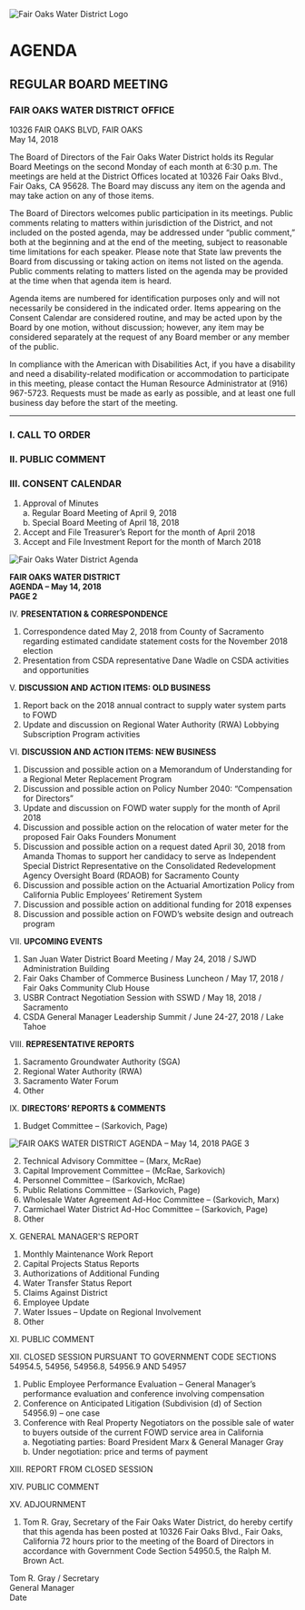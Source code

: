 <!-- Page 1 -->
![Fair Oaks Water District Logo](https://www.fairoakswater.org/wp-content/uploads/2018/05/FOWD-Logo.png)

# AGENDA
## REGULAR BOARD MEETING

### FAIR OAKS WATER DISTRICT OFFICE  
10326 FAIR OAKS BLVD, FAIR OAKS  
May 14, 2018

The Board of Directors of the Fair Oaks Water District holds its Regular Board Meetings on the second Monday of each month at 6:30 p.m. The meetings are held at the District Offices located at 10326 Fair Oaks Blvd., Fair Oaks, CA 95628. The Board may discuss any item on the agenda and may take action on any of those items.

The Board of Directors welcomes public participation in its meetings. Public comments relating to matters within jurisdiction of the District, and not included on the posted agenda, may be addressed under “public comment,” both at the beginning and at the end of the meeting, subject to reasonable time limitations for each speaker. Please note that State law prevents the Board from discussing or taking action on items not listed on the agenda. Public comments relating to matters listed on the agenda may be provided at the time when that agenda item is heard.

Agenda items are numbered for identification purposes only and will not necessarily be considered in the indicated order. Items appearing on the Consent Calendar are considered routine, and may be acted upon by the Board by one motion, without discussion; however, any item may be considered separately at the request of any Board member or any member of the public.

In compliance with the American with Disabilities Act, if you have a disability and need a disability-related modification or accommodation to participate in this meeting, please contact the Human Resource Administrator at (916) 967-5723. Requests must be made as early as possible, and at least one full business day before the start of the meeting.

---

### I. CALL TO ORDER  
### II. PUBLIC COMMENT  
### III. CONSENT CALENDAR  
1. Approval of Minutes  
   a. Regular Board Meeting of April 9, 2018  
   b. Special Board Meeting of April 18, 2018  
2. Accept and File Treasurer’s Report for the month of April 2018  
3. Accept and File Investment Report for the month of March 2018  
<!-- Page 2 -->
![Fair Oaks Water District Agenda](https://via.placeholder.com/993x768.png?text=Fair+Oaks+Water+District+Agenda)

**FAIR OAKS WATER DISTRICT**  
**AGENDA – May 14, 2018**  
**PAGE 2**

IV. **PRESENTATION & CORRESPONDENCE**  
1. Correspondence dated May 2, 2018 from County of Sacramento regarding estimated candidate statement costs for the November 2018 election  
2. Presentation from CSDA representative Dane Wadle on CSDA activities and opportunities  

V. **DISCUSSION AND ACTION ITEMS: OLD BUSINESS**  
1. Report back on the 2018 annual contract to supply water system parts to FOWD  
2. Update and discussion on Regional Water Authority (RWA) Lobbying Subscription Program activities  

VI. **DISCUSSION AND ACTION ITEMS: NEW BUSINESS**  
1. Discussion and possible action on a Memorandum of Understanding for a Regional Meter Replacement Program  
2. Discussion and possible action on Policy Number 2040: “Compensation for Directors”  
3. Update and discussion on FOWD water supply for the month of April 2018  
4. Discussion and possible action on the relocation of water meter for the proposed Fair Oaks Founders Monument  
5. Discussion and possible action on a request dated April 30, 2018 from Amanda Thomas to support her candidacy to serve as Independent Special District Representative on the Consolidated Redevelopment Agency Oversight Board (RDAOB) for Sacramento County  
6. Discussion and possible action on the Actuarial Amortization Policy from California Public Employees’ Retirement System  
7. Discussion and possible action on additional funding for 2018 expenses  
8. Discussion and possible action on FOWD’s website design and outreach program  

VII. **UPCOMING EVENTS**  
1. San Juan Water District Board Meeting / May 24, 2018 / SJWD Administration Building  
2. Fair Oaks Chamber of Commerce Business Luncheon / May 17, 2018 / Fair Oaks Community Club House  
3. USBR Contract Negotiation Session with SSWD / May 18, 2018 / Sacramento  
4. CSDA General Manager Leadership Summit / June 24-27, 2018 / Lake Tahoe  

VIII. **REPRESENTATIVE REPORTS**  
1. Sacramento Groundwater Authority (SGA)  
2. Regional Water Authority (RWA)  
3. Sacramento Water Forum  
4. Other  

IX. **DIRECTORS’ REPORTS & COMMENTS**  
1. Budget Committee – (Sarkovich, Page)  
<!-- Page 3 -->
![FAIR OAKS WATER DISTRICT AGENDA – May 14, 2018 PAGE 3](attachment://image.png)

2. Technical Advisory Committee – (Marx, McRae)  
3. Capital Improvement Committee – (McRae, Sarkovich)  
4. Personnel Committee – (Sarkovich, McRae)  
5. Public Relations Committee – (Sarkovich, Page)  
6. Wholesale Water Agreement Ad-Hoc Committee – (Sarkovich, Marx)  
7. Carmichael Water District Ad-Hoc Committee – (Sarkovich, Page)  
8. Other  

X. GENERAL MANAGER'S REPORT  
1. Monthly Maintenance Work Report  
2. Capital Projects Status Reports  
3. Authorizations of Additional Funding  
4. Water Transfer Status Report  
5. Claims Against District  
6. Employee Update  
7. Water Issues – Update on Regional Involvement  
8. Other  

XI. PUBLIC COMMENT  

XII. CLOSED SESSION PURSUANT TO GOVERNMENT CODE SECTIONS 54954.5, 54956, 54956.8, 54956.9 AND 54957  
1. Public Employee Performance Evaluation – General Manager’s performance evaluation and conference involving compensation  
2. Conference on Anticipated Litigation (Subdivision (d) of Section 54956.9) – one case  
3. Conference with Real Property Negotiators on the possible sale of water to buyers outside of the current FOWD service area in California  
   a. Negotiating parties: Board President Marx & General Manager Gray  
   b. Under negotiation: price and terms of payment  

XIII. REPORT FROM CLOSED SESSION  

XIV. PUBLIC COMMENT  

XV. ADJOURNMENT  

1. Tom R. Gray, Secretary of the Fair Oaks Water District, do hereby certify that this agenda has been posted at 10326 Fair Oaks Blvd., Fair Oaks, California 72 hours prior to the meeting of the Board of Directors in accordance with Government Code Section 54950.5, the Ralph M. Brown Act.  

Tom R. Gray / Secretary  
General Manager  
Date  
